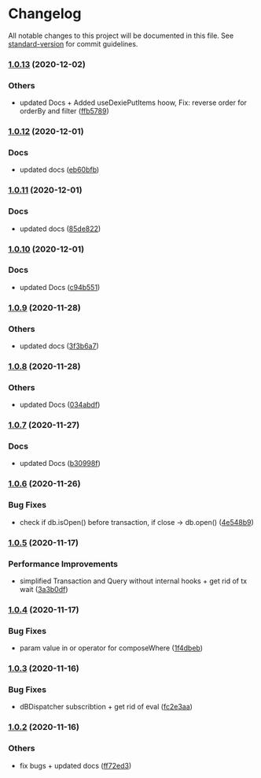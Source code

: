 # Changelog

All notable changes to this project will be documented in this file. See [standard-version](https://github.com/conventional-changelog/standard-version) for commit guidelines.

### [1.0.13](https://bitbucket.org/ttessarolo/useDexie/branches/compare/v1.0.12%0Dv1.0.13) (2020-12-02)


### Others

* updated Docs + Added useDexiePutItems hoow, Fix: reverse order for orderBy and filter ([ffb5789](https://github.com/ttessarolo/useDexie/commits/ffb5789bb186e60cae75128ce2c694e4e2142021))

### [1.0.12](https://bitbucket.org/ttessarolo/useDexie/branches/compare/v1.0.11%0Dv1.0.12) (2020-12-01)


### Docs

* updated docs ([eb60bfb](https://github.com/ttessarolo/useDexie/commits/eb60bfbfadd117f21098c2d1fba34cee24b069e4))

### [1.0.11](https://bitbucket.org/ttessarolo/useDexie/branches/compare/v1.0.10%0Dv1.0.11) (2020-12-01)


### Docs

* updated docs ([85de822](https://github.com/ttessarolo/useDexie/commits/85de822fb81179bac1cf3f6b6cf6fd1a33663156))

### [1.0.10](https://bitbucket.org/ttessarolo/useDexie/branches/compare/v1.0.9%0Dv1.0.10) (2020-12-01)


### Docs

* updated Docs ([c94b551](https://github.com/ttessarolo/useDexie/commits/c94b5511a8fca783fe0d9625e7b3d3f1f69e4d5a))

### [1.0.9](https://bitbucket.org/ttessarolo/useDexie/branches/compare/v1.0.8%0Dv1.0.9) (2020-11-28)


### Others

* updated docs ([3f3b6a7](https://github.com/ttessarolo/useDexie/commits/3f3b6a740f749e6d834d51f4725d5c6d9b076ba6))

### [1.0.8](https://bitbucket.org/ttessarolo/useDexie/branches/compare/v1.0.7%0Dv1.0.8) (2020-11-28)


### Others

* updated Docs ([034abdf](https://github.com/ttessarolo/useDexie/commits/034abdfa426df9ed00fc9d6596fdf676c78c63f2))

### [1.0.7](https://bitbucket.org/ttessarolo/useDexie/branches/compare/v1.0.6%0Dv1.0.7) (2020-11-27)


### Docs

* updated Docs ([b30998f](https://github.com/ttessarolo/useDexie/commits/b30998fe1b7a19f33274a619260a623f1fe315eb))

### [1.0.6](https://bitbucket.org/ttessarolo/useDexie/branches/compare/v1.0.5%0Dv1.0.6) (2020-11-26)


### Bug Fixes

* check if db.isOpen() before transaction, if close -> db.open() ([4e548b9](https://github.com/ttessarolo/useDexie/commits/4e548b96250f11378de3dc1955dee2d8b024a1f7))

### [1.0.5](https://bitbucket.org/ttessarolo/useDexie/branches/compare/v1.0.4%0Dv1.0.5) (2020-11-17)


### Performance Improvements

* simplified Transaction and Query without internal hooks + get rid of tx wait ([3a3b0df](https://github.com/ttessarolo/useDexie/commits/3a3b0df25f755d586fac366b40f81f1f19c8300a))

### [1.0.4](https://bitbucket.org/ttessarolo/useDexie/branches/compare/v1.0.3%0Dv1.0.4) (2020-11-17)


### Bug Fixes

* param value in or operator for composeWhere ([1f4dbeb](https://github.com/ttessarolo/useDexie/commits/1f4dbeb58e3be261fc85a3bdfc4029ae2560483b))

### [1.0.3](https://bitbucket.org/ttessarolo/useDexie/branches/compare/v1.0.2%0Dv1.0.3) (2020-11-16)


### Bug Fixes

* dBDispatcher subscribtion + get rid of eval ([fc2e3aa](https://github.com/ttessarolo/useDexie/commits/fc2e3aaa0d9e36b8623a15a5c7a9f5a50be4d72f))

### [1.0.2](https://bitbucket.org/ttessarolo/useDexie/branches/compare/v1.0.1%0Dv1.0.2) (2020-11-16)


### Others

* fix bugs + updated docs ([ff72ed3](https://github.com/ttessarolo/useDexie/commits/ff72ed3e7b1f91abdb04d83a9f0d6d57d8ff06e5))
